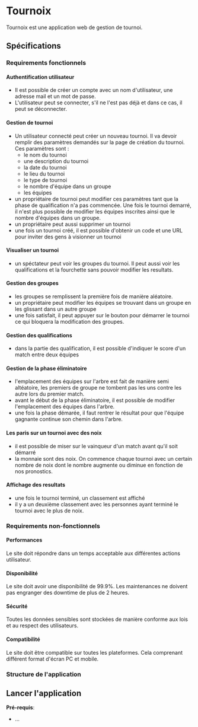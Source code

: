 # Tournoix

Tournoix est une application web de gestion de tournoi. 

## Spécifications

### Requirements fonctionnels

#### Authentification utilisateur
* Il est possible de créer un compte avec un nom d'utilisateur, une adresse mail et un mot de passe.
* L'utilisateur peut se connecter, s'il ne l'est pas déjà et dans ce cas, il peut se déconnecter.

#### Gestion de tournoi
* Un utilisateur connecté peut créer un nouveau tournoi. Il va devoir remplir des paramètres demandés sur la page de création du tournoi. Ces paramètres sont :
  - le nom du tournoi
  - une description du tournoi
  - la date du tournoi
  - le lieu du tournoi
  - le type de tournoi
  - le nombre d'équipe dans un groupe
  - les équipes
* un propriétaire de tournoi peut modifier ces paramètres tant que la phase de qualification n'a pas commencée. Une fois le tournoi demarré, il n'est plus possible de modifier les équipes inscrites ainsi que le nombre d'équipes dans un groupe.
* un propriétaire peut aussi supprimer un tournoi
* une fois un tournoi créé, il est possible d'obtenir un code et une URL pour inviter des gens à visionner un tournoi

#### Visualiser un tournoi
* un spéctateur peut voir les groupes du tournoi. Il peut aussi voir les qualifications et la fourchette sans pouvoir modifier les resultats.

#### Gestion des groupes
* les groupes se remplissent la première fois de manière aléatoire.
* un propriétaire peut modifier les équipes se trouvant dans un groupe en les glissant dans un autre groupe
* une fois satisfait, il peut appuyer sur le bouton pour démarrer le tournoi ce qui bloquera la modification des groupes.

#### Gestion des qualifications
* dans la partie des qualification, il est possible d'indiquer le score d'un match entre deux équipes

#### Gestion de la phase éliminatoire
* l'emplacement des équipes sur l'arbre est fait de manière semi altéatoire, les premiers de groupe ne tombent pas les uns contre les autre lors du premier match.
* avant le début de la phase éliminatoire, il est possible de modifier l'emplacement des équipes dans l'arbre.
* une fois la phase démarée, il faut rentrer le résultat pour que l'équipe gagnante continue son chemin dans l'arbre.

#### Les paris sur un tournoi avec des noix
* il est possible de miser sur le vainqueur d'un match avant qu'il soit démarré
* la monnaie sont des noix. On commence chaque tournoi avec un certain nombre de noix dont le nombre augmente ou diminue en fonction de nos pronostics.

#### Affichage des resultats
* une fois le tournoi terminé, un classement est affiché
* il y a un deuxième classement avec les personnes ayant terminé le tournoi avec le plus de noix.


### Requirements non-fonctionnels

#### Performances
Le site doit répondre dans un temps acceptable aux différentes actions utilisateur.

#### Disponibilité
Le site doit avoir une disponibilité de 99.9%. Les maintenances ne doivent pas engranger des downtime de plus de 2 heures.

#### Sécurité
Toutes les données sensibles sont stockées de manière conforme aux lois et au respect des utilisateurs.

#### Compatibilité
Le site doit être compatible sur toutes les plateformes. Cela comprenant différent format d'écran PC et mobile.


### Structure de l'application

## Lancer l'application

**Pré-requis**: 
- ...
